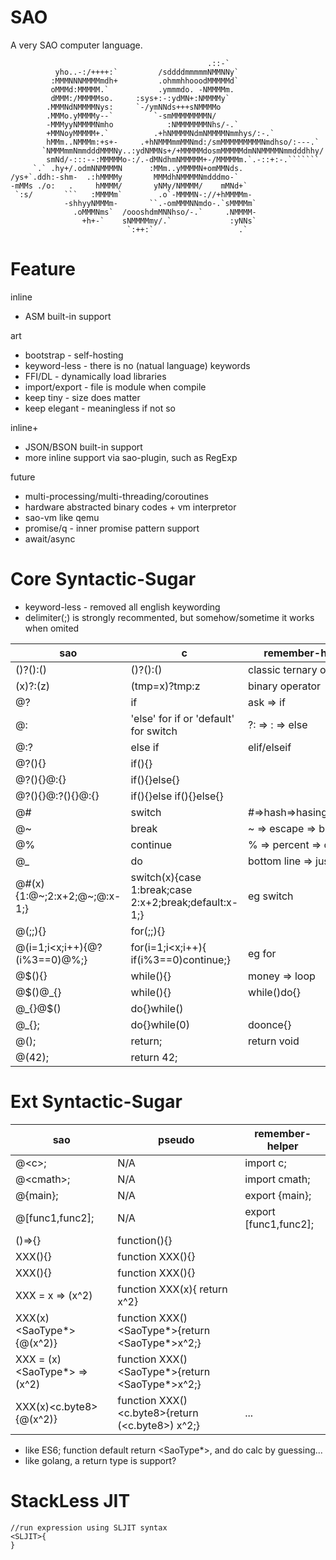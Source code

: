 # SAO

A very SAO computer language.

```
                                            .::-`                          
          yho..-:/++++:`         /sddddmmmmmNMMNNy`                        
         :MMMNNNMMMMmdh+         .ohmmhhooodMMMMMd`                        
         oMMMd:MMMMM.`           .ymmmdo. -NMMMMm.                         
         dMMM:/MMMMMso.     :sys+:-:ydMN+:NMMMMy`                          
        .MMMNdNMMMMNys:     `-/ymNNds+++sNMMMMo                            
        .MMMo.yMMMMy--`         `-smMMMMMMMMN/                             
        -MMMyyNMMMMNmho            :NMMMMMMMNhs/-.`                        
        +MMNoyMMMMM+.`          .+hNMMMMNdmNMMMMNmmhys/:-.`                
        hMMm..NMMMm:+s+-     .+hNMMMmmMMNmd:/smMMMMMMMMMNmdhso/:---.`      
       `NMMMmmNmmdddMMMNy..:ydNMMNs+/+MMMMMdosmMMMMMdmNNMMMMNmmdddhhy/     
        smNd/-:::--:MMMMMo-:/.-dMNdhmNMMMMM+-/MMMMMm.`.-::+:-.```````      
     `.` .hy+/.odmNNMMMMN      :MMm..yMMMMN+omMMNds.                       
/ys+`.ddh:-shm-  .:hMMMMy       MMMdhNMMMMNmdddmo-`                        
-mMMs ./o:   .     hMMMM/       yNMy/NMMMM/    mMNd+`                      
 `:s/       ```   :MMMMm`        .o`-MMMMN-://+hMMMMm-                     
            -shhyyNMMMm-       ``.-omMMMNNmdo-.`sMMMMm`                    
              .oMMMNms`  /oooshdmMNNhso/-.`     .NMMMM-                    
                +h+-`    sNMMMMmy/.`             :yNNs`                    
                          `:++:`                   .`                      
```

# Feature

inline

* ASM built-in support

art

* bootstrap     - self-hosting
* keyword-less  - there is no (natual language) keywords
* FFI/DL        - dynamically load libraries
* import/export - file is module when compile
* keep tiny     - size does matter
* keep elegant  - meaningless if not so

inline+

* JSON/BSON built-in support
* more inline support via sao-plugin, such as RegExp

future

* multi-processing/multi-threading/coroutines
* hardware abstracted binary codes + vm interpretor
* sao-vm like qemu
* promise/q     - inner promise pattern support
* await/async

# Core Syntactic-Sugar

* keyword-less - removed all english keywording
* delimiter(;) is strongly recommented, but somehow/sometime it works when omited

| sao | c | remember-helper |
|---|---|---|
| ()?():() | ()?():() | classic ternary operator |
| (x)?:(z) | (tmp=x)?tmp:z | binary operator |
| @? | if | ask => if |
| @: | 'else' for if or 'default' for switch | ?: => : => else |
| @:? | else if | elif/elseif |
| @?(){} | if(){} |
| @?(){}@:{} | if(){}else{} |
| @?(){}@:?(){}@:{} | if(){}else if(){}else{} |
| @# | switch | #=>hash=>hasing=>switch |
| @~ | break | ~ => escape => break |
| @% | continue | % => percent => continue |
| @\_ | do| bottom line => just do it |
| @#(x){1:@\~;2:x+2;@\~;@:x-1;} | switch(x){case 1:break;case 2:x+2;break;default:x-1;} | eg switch |
| @(;;){} | for(;;){} |
| @(i=1;i<x;i++){@?(i%3==0)@%;} | for(i=1;i<x;i++){ if(i%3==0)continue;} | eg for |
| @$(){} | while(){} | money => loop |
| @$()@\_{} | while(){}  | while()do{} |
| @\_{}@$() | do{}while() | 
| @\_{}; | do{}while(0) | doonce{} |
| @(); | return; | return void |
| @(42); | return 42; | 

# Ext Syntactic-Sugar

| sao | pseudo | remember-helper |
|---|---|---|
| @\<c\>; | N/A | import c; |
| @\<cmath\>; | N/A | import cmath; |
| @{main}; | N/A | export {main}; |
| @[func1,func2]; | N/A | export [func1,func2]; |
| ()=>{} | function(){} |
| XXX(){} | function XXX(){} |
| XXX(){} | function XXX(){} |
| XXX = x => (x^2) | function XXX(x){ return x^2} |
| XXX(x)<SaoType*>{@(x^2)} | function XXX()<SaoType*>{return <SaoType*>x^2;} |  |
| XXX = (x)<SaoType*> => (x^2) | function XXX()<SaoType*>{return <SaoType*>x^2;} |  |
| XXX(x)<c.byte8>{@(x^2)} | function XXX()<c.byte8>{return (<c.byte8>) x^2;} | ... |

* like ES6; function default return <SaoType*>, and do calc by guessing...
* like golang, a return type is support?

# StackLess JIT

```
//run expression using SLJIT syntax
<SLJIT>{
}
```















